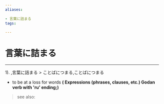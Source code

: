 ```yaml
---
aliases:
    
- 言葉に詰まる
tags:
    
---
```


# 言葉に詰まる
---
1).
,言葉に詰まる > ことばにつまる,ことばにつまる

- to be at a loss for words
**( Expressions (phrases, clauses, etc.) Godan verb with 'ru' ending;)**
> see also: 
            
